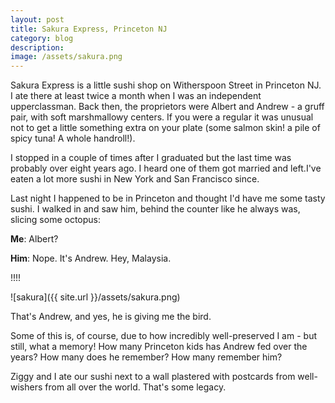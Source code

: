 ```yaml
---
layout: post
title: Sakura Express, Princeton NJ
category: blog
description:  
image: /assets/sakura.png
---
```


Sakura Express is a little sushi shop on Witherspoon Street in Princeton NJ.  I ate there at least twice a month when I was an independent upperclassman.  Back then, the proprietors were Albert and Andrew - a gruff pair, with soft marshmallowy centers.  If you were a regular it was unusual not to get a little something extra on your plate (some salmon skin! a pile of spicy tuna! A whole handroll!).

I stopped in a couple of times after I graduated but the last time was probably over eight years ago.  I heard one of them got married and left.I've eaten a lot more sushi in New York and San Francisco since. 

Last night I happened to be in Princeton and thought I'd have me some tasty sushi. I walked in and saw him, behind the counter like he always was, slicing some octopus:

**Me**: Albert?

**Him**:  Nope. It's Andrew.  Hey, Malaysia.

!!!!

![sakura]({{ site.url }}/assets/sakura.png)

That's Andrew, and yes, he is giving me the bird. 

Some of this is, of course,  due to how incredibly well-preserved I am - but still, what a memory! How many Princeton kids has Andrew fed over the years? How many does he remember? How many remember him? 

Ziggy and I ate our sushi next to a wall plastered  with postcards from well-wishers from all over the world.  That's some legacy.



